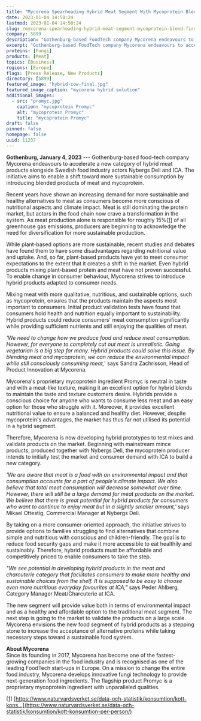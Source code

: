 ```yaml
---
title: "Mycorena Spearheading Hybrid Meat Segment With Mycoprotein Blend - First Commercial Product to Hit Shelves in Q4 2023   "
date: 2023-01-04 14:50:24
lastmod: 2023-01-04 14:50:24
slug: /mycorena-spearheading-hybrid-meat-segment-mycoprotein-blend-first-commercial-product-hit
company: 5899
description: "Gothenburg-based FoodTech company Mycorena endeavours to accelerate a new category of hybrid meat products alongside Swedish food industry actors Nybergs Deli and ICA."
excerpt: "Gothenburg-based FoodTech company Mycorena endeavours to accelerate a new category of hybrid meat products alongside Swedish food industry actors Nybergs Deli and ICA."
proteins: [Fungi]
products: [Meat]
topics: [Business]
regions: [Europe]
flags: [Press Release, New Products]
directory: [5899]
featured_image: "hybrid-cow-final.jpg"
featured_image_caption: "mycorena hybrid solution"
additional_images:
  - src: "promyc.jpg"
    caption: "mycoprotein Promyc"
    alt: "mycoprotein Promyc"
    title: "mycoprotein Promyc"
draft: false
pinned: false
homepage: false
uuid: 11237
---
```

**Gothenburg, January 4, 2023** --- Gothenburg-based food-tech company
Mycorena endeavours to accelerate a new category of hybrid meat products
alongside Swedish food industry actors Nybergs Deli and ICA. The
initiative aims to enable a shift toward more sustainable consumption by
introducing blended products of meat and mycoprotein.

Recent years have shown an increasing demand for more sustainable and
healthy alternatives to meat as consumers become more conscious of
nutritional aspects and climate impact. Meat is still dominating the
protein market, but actors in the food chain now crave a transformation
in the system. As meat production alone is responsible for roughly
15%[\[1\]](#_ftn1) of all greenhouse gas emissions, producers are
beginning to acknowledge the need for diversification for more
sustainable production.

While plant-based options are more sustainable, recent studies and
debates have found them to have some disadvantages regarding nutritional
value and uptake. And, so far, plant-based products have yet to meet
consumer expectations to the extent that it creates a shift in the
market. Even hybrid products mixing plant-based protein and meat have
not proven successful. To enable change in consumer behaviour, Mycorena
strives to introduce hybrid products adapted to consumer needs.

Mixing meat with more qualitative, nutritious, and sustainable options,
such as mycoprotein, ensures that the products maintain the aspects most
important to consumers. Initial product validation tests have found that
consumers hold health and nutrition equally important to sustainability.
Hybrid products could reduce consumers' meat consumption significantly
while providing sufficient nutrients and still enjoying the qualities of
meat.

*'We need to change how we produce food and reduce meat consumption.
However, for everyone to completely cut out meat is unrealistic. Going
vegetarian is a big step for many. Hybrid products could solve this
issue. By blending meat and mycoprotein, we can reduce the environmental
impact while still consciously consuming meat,*' says Sandra Zachrisson,
Head of Product Innovation at Mycorena.

Mycorena's proprietary mycoprotein ingredient Promyc is neutral in taste
and with a meat-like texture, making it an excellent option for hybrid
blends to maintain the taste and texture customers desire. Hybrids
provide a conscious choice for anyone who wants to consume less meat and
an easy option for those who struggle with it. Moreover, it provides
excellent nutritional value to ensure a balanced and healthy diet.
However, despite mycoprotein\'s advantages, the market has thus far not
utilised its potential in a hybrid segment.

Therefore, Mycorena is now developing hybrid prototypes to test mixes
and validate products on the market. Beginning with mainstream mince
products, produced together with Nybergs Deli, the mycoprotein producer
intends to initially test the market and consumer demand with ICA to
build a new category.

*'We are aware that meat is a food with an environmental impact and that
consumption accounts for a part of people's climate impact. We also
believe that total meat consumption will decrease somewhat over time.
However, there will still be a large demand for meat products on the
market. We believe that there is great potential for hybrid products for
consumers who want to continue to enjoy meat but in a slightly smaller
amount,'* says Mikael Ottestig, Commercial Manager at Nybergs Deli.

By taking on a more consumer-oriented approach, the initiative strives
to provide options to families struggling to find alternatives that
combine simple and nutritious with conscious and children-friendly. The
goal is to reduce food security gaps and make it more accessible to eat
healthily and sustainably. Therefore, hybrid products must be affordable
and competitively priced to enable consumers to take the step.

*"We see potential in developing hybrid products in the meat and
charcuterie category that facilitates consumers to make more healthy and
sustainable choices from the shelf. It is supposed to be easy to choose
even more nutritious everyday favourites at ICA,"* says Peder Ahlberg,
Category Manager Meat/Charcuterie at ICA.

The new segment will provide value both in terms of environmental impact
and as a healthy and affordable option to the traditional meat segment.
The next step is going to the market to validate the products on a large
scale. Mycorena envisions the new food segment of hybrid products as a
stepping stone to increase the acceptance of alternative proteins while
taking necessary steps toward a sustainable food system.

**About Mycorena**\
Since its founding in 2017, Mycorena has become one of the
fastest-growing companies in the food industry and is recognised as one
of the leading FoodTech start-ups in Europe. On a mission to change the
entire food industry, Mycorena develops innovative fungi technology to
provide next-generation food ingredients. The flagship product Promyc is
a proprietary mycoprotein ingredient with unparalleled qualities.

[\[1\]](#_ftnref1)
[https://www.naturvardsverket.se/data-och-statistik/konsumtion/kott-kons...](https://www.naturvardsverket.se/data-och-statistik/konsumtion/kott-konsumtion-per-person/)
